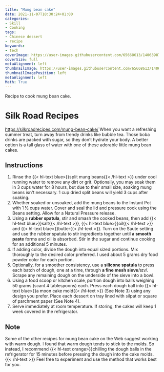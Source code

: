```yaml
---
title: "Mung bean cake"
date: 2021-11-07T10:30:24+01:00
categories:
- Skill
- Cooking
tags:
- Chinese dessert
- recipe
keywords:
- tech
coverImage: https://user-images.githubusercontent.com/65668613/140639873-ca79eb2c-28d6-4fe0-8e06-5a7de006c109.jpg
coverSize: full
metaAlignment: left
thumbnailImage: https://user-images.githubusercontent.com/65668613/140639873-ca79eb2c-28d6-4fe0-8e06-5a7de006c109.jpg
thumbnailImagePosition: left
metaAlignment: left
Math: True
---
```

Recipe to cook mung bean cake.
<!--more-->
# Silk Road Recipes
https://silkroadrecipes.com/mung-bean-cake/
When you want a refreshing summer treat, turn away from trendy drinks like bubble tea. Those boba drinks are packed with sugar, so they don’t hydrate your body. A better option is a tall glass of water with one of these adorable little mung bean cakes.

## Instructions
1. Rinse the {{< hl-text blue>}}split mung beans{{< /hl-text >}} under cool running water to remove any dirt or grit. Optionally, you may soak them in 3 cups water for 8 hours, but due to their small size, soaking mung beans isn't necessary. 1 cup dried split beans will yield 3 cups after soaking.
2. Whether soaked or unsoaked, add the mung beans to the Instant Pot with 1 ½ cups water. Cover and seal the lid and pressure cook using the Beans setting. Allow for a Natural Pressure release.
3. Using a **rubber spatula**, stir and smash the cooked beans, then add {{< hl-text blue>}}salt{{< /hl-text >}}, {{< hl-text blue>}}oil{{< /hl-text >}} and {{< hl-text blue>}}butter{{< /hl-text >}}. Turn on the Saute setting and use the rubber spatula to stir ingredients together until **a smooth paste** forms and oil is absorbed. Stir in the sugar and continue cooking for an additional 5 minutes.
4. If adding color, divide the dough into equal sized portions. Mix thoroughly to the desired color preferred. I used about 5 grams dry food powder color for each portion.
5. Optionally, for a smoother consistency, use a **silicone spatula** to press each batch of dough, one at a time, through **a fine mesh sieve**/sɪv/. Scrape any remaining dough on the underside of the sieve into a bowl.
6. Using a food scoop or kitchen scale, portion dough into balls weighing 50 grams (scant 4 tablespoons) each. Press each dough ball into {{< hl-text blue>}}a moon cake mold{{< /hl-text >}} (See Note 3) using any design you prefer. Place each dessert on tray lined with silpat or square of parchment paper (See Note 4).
7. Serve immediately at room temperature. If storing, the cakes will keep 1 week covered in the refrigerator.

## Note
Some of the other recipes for mung bean cake on the Web suggest working with warm dough. I found that warm dough tends to stick to the molds. So instead, I recommend {{< hl-text orange>}}chilling the dough balls in the refrigerator for 15 minutes before pressing the dough into the cake molds.{{< /hl-text >}} Feel free to experiment and use the method that works best for you.
